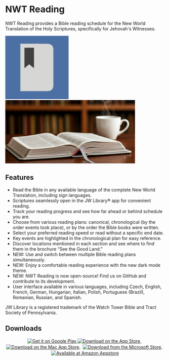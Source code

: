 # NWT Reading

NWT Reading provides a Bible reading schedule for the New World Translation of the Holy Scriptures, specifically for Jehovah's Witnesses.

<img src="assets/launcher/icon.png" alt="The NWT Reader icon" height="200"> <img src="assets/store_presence/feature_graphic.png" alt="The NWT Reader feature graphic" height="200">

## Features

- Read the Bible in any available language of the complete New World Translation, including sign languages.
- Scriptures seamlessly open in the JW Library® app for convenient reading.
- Track your reading progress and see how far ahead or behind schedule you are.
- Choose from various reading plans: canonical, chronological (by the order events took place), or by the order the Bible books were written.
- Select your preferred reading speed or read without a specific end date.
- Key events are highlighted in the chronological plan for easy reference.
- Discover locations mentioned in each section and see where to find them in the brochure “See the Good Land.”
- NEW: Use and switch between multiple Bible reading plans simultaneously.
- NEW: Enjoy a comfortable reading experience with the new dark mode theme.
- NEW: NWT Reading is now open-source! Find us on GitHub and contribute to its development.
- User interface available in various languages, including Czech, English, French, German, Hungarian, Italian, Polish, Portuguese (Brazil), Romanian, Russian, and Spanish.

JW Library is a registered trademark of the Watch Tower Bible and Tract Society of Pennsylvania.

## Downloads

<p align="center">
<a href="https://play.google.com/store/apps/details?id=org.searchwork.nwtreading" target="_blank">
    <img src="https://play.google.com/intl/en_us/badges/static/images/badges/en_badge_web_generic.png" alt="Get it on Google Play" style="height: 60px; vertical-align: middle;">
</a>
<a href="https://apps.apple.com/us/app/nwt-reading/id1452909600" target="_blank">
    <img src="https://tools.applemediaservices.com/api/badges/download-on-the-app-store/black/en-us?size=250x83&release=v1" alt="Download on the App Store" style="height: 40px; vertical-align: middle;">
</a>&nbsp
<a href="https://apps.apple.com/us/app/nwt-reading/id1452909600" target="_blank">
    <img src="https://tools.applemediaservices.com/api/badges/download-on-the-mac-app-store/black/en-us?size=250x83&release=v1" alt="Download on the Mac App Store" style="height: 40px; vertical-align: middle;">
</a>&nbsp
<a href="https://apps.microsoft.com/detail/9nck2v3sj69f?mode=direct">
    <img src="https://get.microsoft.com/images/en-us%20dark.svg" alt="Download from the Microsoft Store" style="height: 60px; vertical-align: middle;"/>
</a>&nbsp
<a href="http://www.amazon.com/gp/product/B07WDYXD31/ref=nwt_reading" target="_blank">
    <img src="https://images-na.ssl-images-amazon.com/images/G/01/mobile-apps/devportal2/res/images/amazon-appstore-badge-english-black.png" alt="Available at Amazon Appstore" style="height: 40px; vertical-align: middle;">
</a>
</p>
